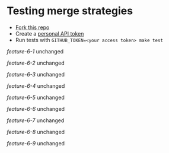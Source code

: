 # Testing merge strategies

- [Fork this repo](https://github.com/robyoung/test#fork-destination-box)
- Create a [personal API token](https://github.com/settings/tokens)
- Run tests with `GITHUB_TOKEN=<your access token> make test`

*feature-6-1* unchanged

*feature-6-2* unchanged

*feature-6-3* unchanged

*feature-6-4* unchanged

*feature-6-5* unchanged

*feature-6-6* unchanged

*feature-6-7* unchanged

*feature-6-8* unchanged

*feature-6-9* unchanged

